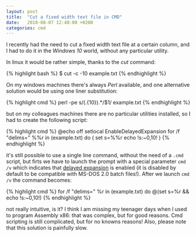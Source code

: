 ```yaml
---
layout: post
title:  "Cut a fixed width text file in CMD"
date:   2018-08-07 12:48:00 +0200
categories: cmd
---
```

I recently had the need to cut a fixed width text file at a certain column, and I had to do it in the *Windows 10*
world, without any particular utility.

In linux it would be rather simple, thanks to the *cut* command:

{% highlight bash %}
$ cut -c -10 example.txt
{% endhighlight %}

On my windows machines there's always *Perl* available, and one alternative solution would be using one liner substitution:

{% highlight cmd %}
perl -pe s/(.{10}).*/$1/ example.txt
{% endhighlight %}

but on my colleagues machines there are no particular utilities installed, so I had to create the following script:

{% highlight cmd %}
@echo off
setlocal EnableDelayedExpansion
for /f "delims=" %%r in (example.txt) do (
	set s=%%r
	echo !s:~0,10!
)
{% endhighlight %}

it's still possible to use a single line command, without the need of a `.cmd` script, but firts we have to launch
the prompt with a special parameter `cmd /v` which indicates that [delayed expansion](https://ss64.com/nt/delayedexpansion.html) is enabled (it is disabled by default
to be compatible with MS-DOS 2.0 batch files!). After we launch `cmd /v` the command becomes:

{% highlight cmd %}
for /f "delims=" %r in (example.txt) do @(set s=%r && echo !s:~0,10!)
{% endhighlight %}

not really intuitive, is it? I think I am missing my teenager days when I used to program Assembly x86: that was complex,
but for good reasons. Cmd scripting is still complicated, but for no knowns reasons! Also, please note that this solution is painfully slow.
